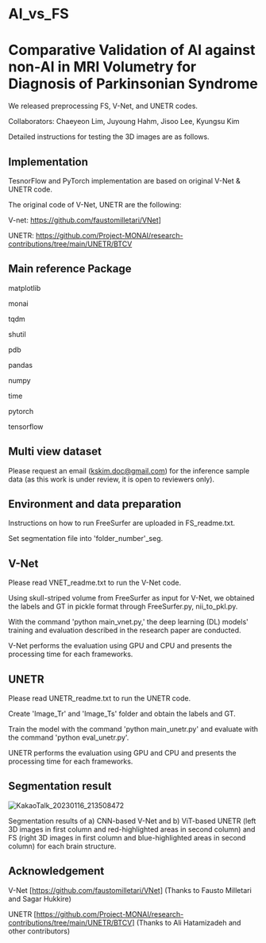 # AI_vs_FS
# Comparative Validation of AI against non-AI in MRI Volumetry for Diagnosis of Parkinsonian Syndrome

We released preprocessing FS, V-Net, and UNETR codes.

Collaborators: Chaeyeon Lim, Juyoung Hahm, Jisoo Lee, Kyungsu Kim

Detailed instructions for testing the 3D images are as follows.

## Implementation
TesnorFlow and PyTorch implementation are based on original V-Net & UNETR code.

The original code of V-Net, UNETR are the following:

V-net: https://github.com/faustomilletari/VNet]

UNETR: https://github.com/Project-MONAI/research-contributions/tree/main/UNETR/BTCV

## Main reference Package

matplotlib

monai

tqdm

shutil

pdb

pandas

numpy

time

pytorch

tensorflow

## Multi view dataset
Please request an email (kskim.doc@gmail.com) for the inference sample data (as this work is under review, it is open to reviewers only).

## Environment and data preparation
Instructions on how to run FreeSurfer are uploaded in FS_readme.txt.

Set segmentation file into 'folder_number'_seg.

## V-Net
Please read VNET_readme.txt to run the V-Net code.

Using skull-striped volume from FreeSurfer as input for V-Net, we obtained the labels and GT in pickle format through FreeSurfer.py, nii_to_pkl.py.

With the command 'python main_vnet.py,' the deep learning (DL) models' training and evaluation described in the research paper are conducted.

V-Net performs the evaluation using GPU and CPU and presents the processing time for each frameworks.


## UNETR
Please read UNETR_readme.txt to run the UNETR code.

Create 'Image_Tr' and 'Image_Ts' folder and obtain the labels and GT.

Train the model with the command 'python main_unetr.py' and evaluate with the command 'python eval_unetr.py'.

UNETR performs the evaluation using GPU and CPU and presents the processing time for each frameworks.

## Segmentation result

![KakaoTalk_20230116_213508472](https://user-images.githubusercontent.com/70966997/212679697-6022602b-0dcf-4365-bf5c-b831db225132.jpg)

Segmentation results of a) CNN-based V-Net and b) ViT-based UNETR (left 3D images in first column and red-highlighted areas in second column) and FS (right 3D images in first column and blue-highlighted areas in second column) for each brain structure. 

## Acknowledgement

V-Net [https://github.com/faustomilletari/VNet] (Thanks to Fausto Milletari and Sagar Hukkire)

UNETR [https://github.com/Project-MONAI/research-contributions/tree/main/UNETR/BTCV] (Thanks to Ali Hatamizadeh and other contributors)
